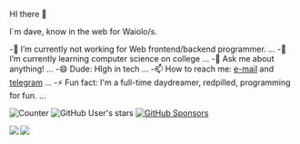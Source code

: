 HI there 👋

I´m dave, know in the web for Waiolo/s.

-🔭 I’m currently not working for Web frontend/backend programmer. ...
-🌱 I’m currently learning computer science on college ...
-💬 Ask me about anything! ...
-😄 Dude: HIgh in tech ...
-📫 How to reach me: [e-mail](davecarrijo@hotmail.com) and [telegram](https://telegram.io/waiolos) ...
-⚡ Fun fact: I'm a full-time daydreamer, redpilled, programming for fun. ...

![Counter](https://visitor-badge.glitch.me/badge?page_id=waiolo.visitor-badge)
![GitHub User's stars](https://img.shields.io/github/stars/waiolo?affiliations=OWNER%2CCOLLABORATOR&label=GH%20stars)
[![GitHub Sponsors](https://img.shields.io/github/sponsors/yuk7?label=GH%20sponsors&style=flat)](https://github.com/sponsors/waiolo)

<a href="https://github.com/anuraghazra/github-readme-stats">
  <img align="left" src="https://github-readme-stats.vercel.app/api?username=waiolo&count_private=true&show_icons=true" />
</a>
<a href="https://github.com/anuraghazra/github-readme-stats">
  <img align="left" src="https://github-readme-stats.vercel.app/api/top-langs/?username=waiolo" />
</a>

